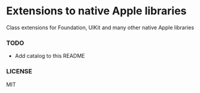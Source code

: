 # Extensions to native Apple libraries

Class extensions for Foundation, UIKit and many other native Apple libraries

### TODO

* Add catalog to this README

### LICENSE

MIT
